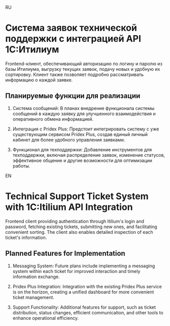 RU

# Система заявок технической поддержки с интеграцией API 1C:Итилиум

Frontend-клиент, обеспечивающий авторизацию по логину и паролю из базы Итилиума, выгрузку текущих заявок, подачу новых и удобную их сортировку. Клиент также позволяет подробно рассматривать информацию о каждой заявке.

## Планируемые функции для реализации

1. Система сообщений: В планах внедрение функционала системы сообщений в каждую заявку для улучшенного взаимодействия и оперативного обмена информацией.

2. Интеграция с Pridex Plus: Предстоит интегрировать систему с уже существующим сервисом Pridex Plus, создав единый личный кабинет для более удобного управления заявками.

3. Функционал для техподдержки: Добавление инструментов для техподдержки, включая распределение заявок, изменение статусов, эффективное общение и другие возможности для оптимизации работы.














EN

# Technical Support Ticket System with 1C:Itilium API Integration

Frontend client providing authentication through Itilium's login and password, fetching existing tickets, submitting new ones, and facilitating convenient sorting. The client also enables detailed inspection of each ticket's information.

## Planned Features for Implementation

1. Messaging System: Future plans include implementing a messaging system within each ticket for improved interaction and timely information exchange.

2. Pridex Plus Integration: Integration with the existing Pridex Plus service is on the horizon, creating a unified dashboard for more convenient ticket management.

3. Support Functionality: Additional features for support, such as ticket distribution, status changes, efficient communication, and other tools to enhance operational efficiency.
